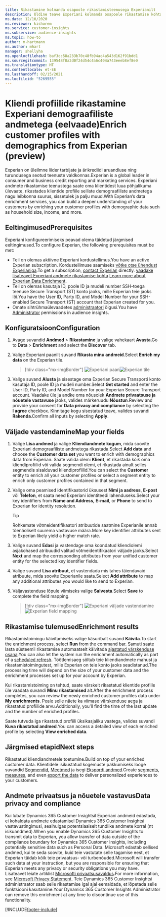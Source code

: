 ```yaml
---
title: Rikastamine kolmanda osapoole rikastamisteenusega Experianilt
description: Üldine teave Experiani kolmanda osapoole rikastamise kohta.
ms.date: 12/10/2020
ms.reviewer: kishorem
ms.service: customer-insights
ms.subservice: audience-insights
ms.topic: how-to
author: m-hartmann
ms.author: mhart
manager: shellyha
ms.openlocfilehash: baf3cc58a233b70c48fb94ac4a543d162f91bdd1
ms.sourcegitcommit: 139548f8a2d0f24d54c4a6c404a743eeeb8ef8e0
ms.translationtype: HT
ms.contentlocale: et-EE
ms.lasthandoff: 02/15/2021
ms.locfileid: "5269555"
---
```

# <a name="enrich-customer-profiles-with-demographics-from-experian-preview"></a><span data-ttu-id="97080-103">Kliendi profiilide rikastamine Experiani demograafiliste andmetega (eelvaade)</span><span class="sxs-lookup"><span data-stu-id="97080-103">Enrich customer profiles with demographics from Experian (preview)</span></span>

<span data-ttu-id="97080-104">Experian on üleilmne liider tarbijate ja ärikrediidi aruandluse ning turundusega seotud teenuste valdkonnas.</span><span class="sxs-lookup"><span data-stu-id="97080-104">Experian is a global leader in consumer and business credit reporting and marketing services.</span></span> <span data-ttu-id="97080-105">Experiani andmete rikastamise teenustega saate oma klientidest luua põhjalikuma ülevaate, rikastades klientide profiile selliste demograafiliste andmetega nagu leibkonna suurus, sissetulek ja palju muud.</span><span class="sxs-lookup"><span data-stu-id="97080-105">With Experian’s data enrichment services, you can build a deeper understanding of your customers by enriching your customer profiles with demographic data such as household size, income, and more.</span></span>

## <a name="prerequisites"></a><span data-ttu-id="97080-106">Eeltingimused</span><span class="sxs-lookup"><span data-stu-id="97080-106">Prerequisites</span></span>

<span data-ttu-id="97080-107">Experiani konfigureerimiseks peavad olema täidetud järgmised eeltingimused.</span><span class="sxs-lookup"><span data-stu-id="97080-107">To configure Experian, the following prerequisites must be met:</span></span>

- <span data-ttu-id="97080-108">Teil on olemas aktiivne Experiani kordustellimus.</span><span class="sxs-lookup"><span data-stu-id="97080-108">You have an active Experian subscription.</span></span> <span data-ttu-id="97080-109">Kordustellimuse saamiseks [võtke otse ühendust Experianiga](https://www.experian.com/marketing-services/contact).</span><span class="sxs-lookup"><span data-stu-id="97080-109">To get a subscription, [contact Experian](https://www.experian.com/marketing-services/contact) directly.</span></span> <span data-ttu-id="97080-110">[vaadake lisateavet Experiani andmete rikastamise kohta](https://www.experian.com/marketing-services/microsoft?cmpid=ems_web_mci_cdppage).</span><span class="sxs-lookup"><span data-stu-id="97080-110">[Learn more about Experian Data Enrichment](https://www.experian.com/marketing-services/microsoft?cmpid=ems_web_mci_cdppage).</span></span>
- <span data-ttu-id="97080-111">Teil on olemas kasutaja ID, poole ID ja mudeli number SSH-toega teenuse Secure Transport (ST) konto jaoks, mille Experian teie jaoks lõi.</span><span class="sxs-lookup"><span data-stu-id="97080-111">You have the User ID, Party ID, and Model Number for your SSH-enabled Secure Transport (ST) account that Experian created for you.</span></span>
- <span data-ttu-id="97080-112">Omate sihtrühmaülevaadetes [administraatori](permissions.md#administrator) õigusi.</span><span class="sxs-lookup"><span data-stu-id="97080-112">You have [Administrator](permissions.md#administrator) permissions in audience insights.</span></span>

## <a name="configuration"></a><span data-ttu-id="97080-113">Konfiguratsioon</span><span class="sxs-lookup"><span data-stu-id="97080-113">Configuration</span></span>

1. <span data-ttu-id="97080-114">Avage suvandid **Andmed** > **Rikastamine** ja valige vahekaart **Avasta**.</span><span class="sxs-lookup"><span data-stu-id="97080-114">Go to **Data** > **Enrichment** and select the **Discover** tab.</span></span>

1. <span data-ttu-id="97080-115">Valige Experiani paanilt suvand **Rikasta minu andmeid**.</span><span class="sxs-lookup"><span data-stu-id="97080-115">Select **Enrich my data** on the Experian tile.</span></span>

   > [!div class="mx-imgBorder"]
   > <span data-ttu-id="97080-116">![Experiani paan](media/experian-tile.png "Experiani paan")</span><span class="sxs-lookup"><span data-stu-id="97080-116">![Experian tile](media/experian-tile.png "Experian tile")</span></span>

1. <span data-ttu-id="97080-117">Valige suvand **Alusta** ja sisestage oma Experian Secure Transporti konto kasutaja ID, poole ID ja mudeli number.</span><span class="sxs-lookup"><span data-stu-id="97080-117">Select **Get started** and enter the User ID, Party ID, and Model Number for your Experian Secure Transport account.</span></span> <span data-ttu-id="97080-118">Vaadake üle ja andke oma nõusolek **Andmete privaatsuse ja nõuetele vastavuse** jaoks, valides märkeruudu **Nõustun**.</span><span class="sxs-lookup"><span data-stu-id="97080-118">Review and provide your consent for **Data privacy and compliance** by selecting the **I agree** checkbox.</span></span> <span data-ttu-id="97080-119">Kinnitage kogu sisestatud teave, valides suvandi **Rakenda**.</span><span class="sxs-lookup"><span data-stu-id="97080-119">Confirm all inputs by selecting **Apply**.</span></span>

## <a name="map-your-fields"></a><span data-ttu-id="97080-120">Väljade vastendamine</span><span class="sxs-lookup"><span data-stu-id="97080-120">Map your fields</span></span>

1.  <span data-ttu-id="97080-121">Valige **Lisa andmed** ja valige **Kliendiandmete kogum**, mida soovite Experiani demograafiliste andmetega rikastada.</span><span class="sxs-lookup"><span data-stu-id="97080-121">Select **Add data** and choose the **Customer data set** you want to enrich with demographics data from Experian.</span></span> <span data-ttu-id="97080-122">Saate valida olemi **Klient**, et rikastada kõik oma kliendiprofiilid või valida segmendi olemi, et rikastada ainult selles segmendis sisalduvad kliendiprofiilid.</span><span class="sxs-lookup"><span data-stu-id="97080-122">You can select the **Customer** entity to enrich all your customer profiles or select a segment entity to enrich only customer profiles contained in that segment.</span></span>

1. <span data-ttu-id="97080-123">Valige oma peamised identifikaatorid üksusest **Nimi ja aadress**, **E-post** või **Telefon**, et saata need Experiani identiteedi lahenduseks.</span><span class="sxs-lookup"><span data-stu-id="97080-123">Select your key identifiers from **Name and Address**, **E-mail**, or **Phone** to send to Experian for identity resolution.</span></span>

   > [!TIP]
   > <span data-ttu-id="97080-124">Rohkemate võtmeidentifikaatori atribuutide saatmine Experianile annab tõenäoliselt suurema vastavuse määra.</span><span class="sxs-lookup"><span data-stu-id="97080-124">More key identifier attributes sent to Experian likely yield a higher match rate.</span></span>

1. <span data-ttu-id="97080-125">Valige suvand **Edasi** ja vastendage oma koondatud kliendiolemi asjakohased atribuudid valitud võtmeidentifikaatori väljade jaoks.</span><span class="sxs-lookup"><span data-stu-id="97080-125">Select **Next** and map the corresponding attributes from your unified customer entity for the selected key identifier fields.</span></span>

1. <span data-ttu-id="97080-126">Valige suvand **Lisa atribuut**, et vastendada mis tahes täiendavaid atribuute, mida soovite Experianile saata.</span><span class="sxs-lookup"><span data-stu-id="97080-126">Select **Add attribute** to map any additional attributes you would like to send to Experian.</span></span>

1.  <span data-ttu-id="97080-127">Väljavastenduse lõpule viimiseks valige **Salvesta**.</span><span class="sxs-lookup"><span data-stu-id="97080-127">Select **Save** to complete the field mapping.</span></span>

    > [!div class="mx-imgBorder"]
    > <span data-ttu-id="97080-128">![Experiani väljade vastendamine](media/experian-field-mapping.png "Experiani väljade vastendamine")</span><span class="sxs-lookup"><span data-stu-id="97080-128">![Experian field mapping](media/experian-field-mapping.png "Experian field mapping")</span></span>

## <a name="enrichment-results"></a><span data-ttu-id="97080-129">Rikastamise tulemused</span><span class="sxs-lookup"><span data-stu-id="97080-129">Enrichment results</span></span>

<span data-ttu-id="97080-130">Rikastamistoimingu käivitamiseks valige käsuribalt suvand **Käivita**.</span><span class="sxs-lookup"><span data-stu-id="97080-130">To start the enrichment process, select **Run** from the command bar.</span></span> <span data-ttu-id="97080-131">Samuti saate lasta süsteemil rikastamise automaatselt käivitada [ajastatud värskenduse osana](system.md#schedule-tab).</span><span class="sxs-lookup"><span data-stu-id="97080-131">You can also let the system run the enrichment automatically as part of a [scheduled refresh](system.md#schedule-tab).</span></span> <span data-ttu-id="97080-132">Töötlemisaeg sõltub teie kliendiandmete mahust ja rikastamistoimingutest, mille Experian on teie konto jaoks seadistanud.</span><span class="sxs-lookup"><span data-stu-id="97080-132">The processing time will depend on the size of your customer data and the enrichment processes set up for your account by Experian.</span></span>

<span data-ttu-id="97080-133">Kui rikastamistoiming on tehtud, saate värskelt rikastatud klientide profiile üle vaadata suvandi **Minu rikastamised** alt.</span><span class="sxs-lookup"><span data-stu-id="97080-133">After the enrichment process completes, you can review the newly enriched customer profiles data under **My enrichments**.</span></span> <span data-ttu-id="97080-134">Peale selle näete ka viimase värskenduse aega ja rikastatud profiilide arvu.</span><span class="sxs-lookup"><span data-stu-id="97080-134">Additionally, you'll find the time of the last update and the number of enriched profiles.</span></span>

<span data-ttu-id="97080-135">Saate tutvuda iga rikastatud profiili üksikasjaliku vaatega, valides suvandi **Kuva rikastatud andmed**.</span><span class="sxs-lookup"><span data-stu-id="97080-135">You can access a detailed view of each enriched profile by selecting **View enriched data**.</span></span>

## <a name="next-steps"></a><span data-ttu-id="97080-136">Järgmised etapid</span><span class="sxs-lookup"><span data-stu-id="97080-136">Next steps</span></span>

<span data-ttu-id="97080-137">Rikastatud kliendiandmetele toetumine.</span><span class="sxs-lookup"><span data-stu-id="97080-137">Build on top of your enriched customer data.</span></span> <span data-ttu-id="97080-138">Klientidele isikustatud kogemuste pakkumiseks looge suvandid [Segmendid](segments.md), [Meetmed](measures.md) ja isegi [Ekspordi andmed](export-destinations.md).</span><span class="sxs-lookup"><span data-stu-id="97080-138">Create [segments](segments.md), [measures](measures.md), and even [export the data](export-destinations.md) to deliver personalized experiences to your customers.</span></span>

## <a name="data-privacy-and-compliance"></a><span data-ttu-id="97080-139">Andmete privaatsus ja nõuetele vastavus</span><span class="sxs-lookup"><span data-stu-id="97080-139">Data privacy and compliance</span></span>

<span data-ttu-id="97080-140">Kui lubate Dynamics 365 Customer Insightsil Experiani andmeid edastada, ei kohaldata andmete edastamisel Dynamics 365 Customer Insightsi vastavustingimusi, sealhulgas potentsiaalselt tundlike andmete korral (nt isikuandmed).</span><span class="sxs-lookup"><span data-stu-id="97080-140">When you enable Dynamics 365 Customer Insights to transmit data to Experian, you allow transfer of data outside of the compliance boundary for Dynamics 365 Customer Insights, including potentially sensitive data such as Personal Data.</span></span> <span data-ttu-id="97080-141">Microsoft edastab sellised andmed, kui te seda soovite, kuid teie vastutate selle tagamise eest, et Experian täidab kõik teie privaatsus- või turbenõuded.</span><span class="sxs-lookup"><span data-stu-id="97080-141">Microsoft will transfer such data at your instruction, but you are responsible for ensuring that Experian meets any privacy or security obligations you may have.</span></span> <span data-ttu-id="97080-142">Lisateavet leiate artiklist [Microsofti privaatsusavaldus](https://go.microsoft.com/fwlink/?linkid=396732).</span><span class="sxs-lookup"><span data-stu-id="97080-142">For more information, see [Microsoft Privacy Statement](https://go.microsoft.com/fwlink/?linkid=396732).</span></span>
<span data-ttu-id="97080-143">Teie Dynamics 365 Customer Insightsi administraator saab selle rikastamise igal ajal eemaldada, et lõpetada selle funktsiooni kasutamine.</span><span class="sxs-lookup"><span data-stu-id="97080-143">Your Dynamics 365 Customer Insights Administrator can remove this enrichment at any time to discontinue use of this functionality.</span></span>


[!INCLUDE[footer-include](../includes/footer-banner.md)]